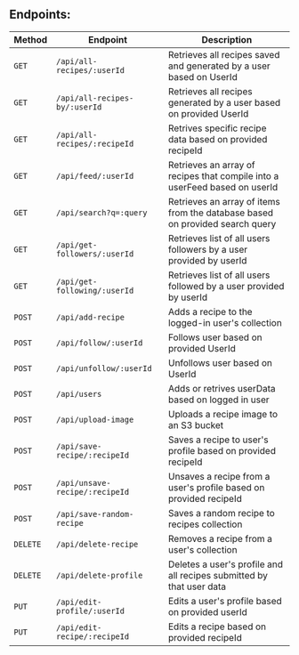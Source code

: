 ## Endpoints:

| Method   | Endpoint                       | Description                                                                  |
| -------- | ------------------------------ | ---------------------------------------------------------------------------- |
| `GET`    | `/api/all-recipes/:userId`     | Retrieves all recipes saved and generated by a user based on UserId          |
| `GET`    | `/api/all-recipes-by/:userId`  | Retrieves all recipes generated by a user based on provided UserId           |
| `GET`    | `/api/all-recipes/:recipeId`   | Retrives specific recipe data based on provided recipeId                     |
| `GET`    | `/api/feed/:userId`            | Retrieves an array of recipes that compile into a userFeed based on userId   |
| `GET`    | `/api/search?q=:query`         | Retrieves an array of items from the database based on provided search query |
| `GET`    | `/api/get-followers/:userId`   | Retrieves list of all users followers by a user provided by userId           |
| `GET`    | `/api/get-following/:userId`   | Retrieves list of all users followed by a user provided by userId            |
| `POST`   | `/api/add-recipe`              | Adds a recipe to the logged-in user's collection                             |
| `POST`   | `/api/follow/:userId`          | Follows user based on provided UserId                                        |
| `POST`   | `/api/unfollow/:userId`        | Unfollows user based on UserId                                               |
| `POST`   | `/api/users`                   | Adds or retrives userData based on logged in user                            |
| `POST`   | `/api/upload-image`            | Uploads a recipe image to an S3 bucket                                       |
| `POST`   | `/api/save-recipe/:recipeId`   | Saves a recipe to user's profile based on provided recipeId                  |
| `POST`   | `/api/unsave-recipe/:recipeId` | Unsaves a recipe from a user's profile based on provided recipeId            |
| `POST`   | `/api/save-random-recipe`      | Saves a random recipe to recipes collection                                  |
| `DELETE` | `/api/delete-recipe`           | Removes a recipe from a user's collection                                    |
| `DELETE` | `/api/delete-profile`          | Deletes a user's profile and all recipes submitted by that user data         |
| `PUT`    | `/api/edit-profile/:userId`    | Edits a user's profile based on provided userId                              |
| `PUT`    | `/api/edit-recipe/:recipeId`   | Edits a recipe based on provided recipeId                                    |
